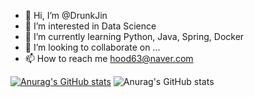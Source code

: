 - 👋 Hi, I’m @DrunkJin
- 👀 I’m interested in Data Science
- 🌱 I’m currently learning Python, Java, Spring, Docker 
- 💞️ I’m looking to collaborate on ...
- 📫 How to reach me hood63@naver.com

[![Anurag's GitHub stats](https://github-readme-stats.vercel.app/api?username=DrunkJin)](https://github.com/DrunkJin/github-readme-stats)
![Anurag's GitHub stats](https://github-readme-stats.vercel.app/api?username=DrunkJin&count_private=true)
<!---
DrunkJin/DrunkJin is a ✨ special ✨ repository because its `README.md` (this file) appears on your GitHub profile.
You can click the Preview link to take a look at your changes.
--->
